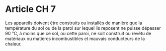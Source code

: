 # Article CH 7

Les appareils doivent être construits ou installés de manière que la température du sol ou de la paroi sur lequel ils reposent ne puisse dépasser 90 °C, à moins que ce sol, ou cette paroi, ne soit construit ou revêtu de matériaux ou matières incombustibles et mauvais conducteurs de la chaleur.
